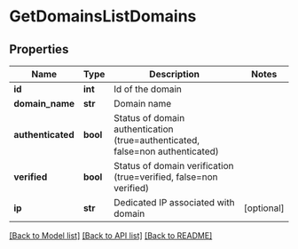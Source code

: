 # GetDomainsListDomains

## Properties
Name | Type | Description | Notes
------------ | ------------- | ------------- | -------------
**id** | **int** | Id of the domain | 
**domain_name** | **str** | Domain name | 
**authenticated** | **bool** | Status of domain authentication (true&#x3D;authenticated, false&#x3D;non authenticated) | 
**verified** | **bool** | Status of domain verification (true&#x3D;verified, false&#x3D;non verified) | 
**ip** | **str** | Dedicated IP associated with domain | [optional] 

[[Back to Model list]](../README.md#documentation-for-models) [[Back to API list]](../README.md#documentation-for-api-endpoints) [[Back to README]](../README.md)


